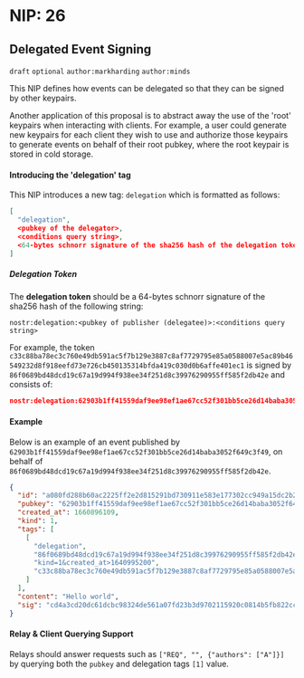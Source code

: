 NIP: 26
=======

Delegated Event Signing
-----------------------

`draft` `optional` `author:markharding` `author:minds`

This NIP defines how events can be delegated so that they can be signed by other keypairs.

Another application of this proposal is to abstract away the use of the 'root' keypairs when interacting with clients. For example, a user could generate new keypairs for each client they wish to use and authorize those keypairs to generate events on behalf of their root pubkey, where the root keypair is stored in cold storage. 

#### Introducing the 'delegation' tag

This NIP introduces a new tag: `delegation` which is formatted as follows:

```json
[
  "delegation",
  <pubkey of the delegator>,
  <conditions query string>,
  <64-bytes schnorr signature of the sha256 hash of the delegation token>
]
```

##### Delegation Token

The **delegation token** should be a 64-bytes schnorr signature of the sha256 hash of the following string:

```
nostr:delegation:<pubkey of publisher (delegatee)>:<conditions query string>
```

For example, the token `c33c88ba78ec3c760e49db591ac5f7b129e3887c8af7729795e85a0588007e5ac89b46549232d8f918eefd73e726cb450135314bfda419c030d0b6affe401ec1` is signed by `86f0689bd48dcd19c67a19d994f938ee34f251d8c39976290955ff585f2db42e` and consists of:

```json
nostr:delegation:62903b1ff41559daf9ee98ef1ae67cc52f301bb5ce26d14baba3052f649c3f49:kind=1&created_at>1640995200
```

#### Example

Below is an example of an event published by `62903b1ff41559daf9ee98ef1ae67cc52f301bb5ce26d14baba3052f649c3f49`, on behalf of `86f0689bd48dcd19c67a19d994f938ee34f251d8c39976290955ff585f2db42e`.

```json
{
  "id": "a080fd288b60ac2225ff2e2d815291bd730911e583e177302cc949a15dc2b2dc",
  "pubkey": "62903b1ff41559daf9ee98ef1ae67cc52f301bb5ce26d14baba3052f649c3f49",
  "created_at": 1660896109,
  "kind": 1,
  "tags": [
    [
      "delegation",
      "86f0689bd48dcd19c67a19d994f938ee34f251d8c39976290955ff585f2db42e",
      "kind=1&created_at>1640995200",
      "c33c88ba78ec3c760e49db591ac5f7b129e3887c8af7729795e85a0588007e5ac89b46549232d8f918eefd73e726cb450135314bfda419c030d0b6affe401ec1"
    ]
  ],
  "content": "Hello world",
  "sig": "cd4a3cd20dc61dcbc98324de561a07fd23b3d9702115920c0814b5fb822cc5b7c5bcdaf3fa326d24ed50c5b9c8214d66c75bae34e3a84c25e4d122afccb66eb6"
}
```


#### Relay & Client Querying Support

Relays should answer requests such as `["REQ", "", {"authors": ["A"]}]` by querying both the `pubkey` and delegation tags `[1]` value.  
